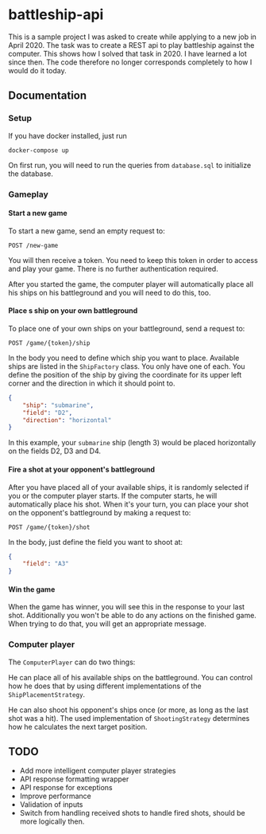# battleship-api

This is a sample project I was asked to create while applying to a new job in April 2020. The task was to create a REST api to play battleship against the computer.
This shows how I solved that task in 2020. I have learned a lot since then. The code therefore no longer corresponds completely to how I would do it today.

## Documentation

### Setup
If you have docker installed, just run
```shell script
docker-compose up
```

On first run, you will need to run the queries from `database.sql` to initialize the database.

### Gameplay

#### Start a new game
To start a new game, send an empty request to:

`POST /new-game`

You will then receive a token. You need to keep this token in order to access and play your game. There is no further authentication required.

After you started the game, the computer player will automatically place all his ships on his battleground and you will need to do this, too.

#### Place s ship on your own battleground
To place one of your own ships on your battleground, send a request to:

`POST /game/{token}/ship`

In the body you need to define which ship you want to place. Available ships are listed in the `ShipFactory` class. You only have one of each. You define the position of the ship by giving the coordinate for its upper left corner and the direction in which it should point to.
```json
{
    "ship": "submarine",
    "field": "D2",
    "direction": "horizontal"
}
```
In this example, your `submarine` ship (length 3) would be placed horizontally on the fields D2, D3 and D4.

#### Fire a shot at your opponent's battleground
After you have placed all of your available ships, it is randomly selected if you or the computer player starts. If the computer starts, he will automatically place his shot.
When it's your turn, you can place your shot on the opponent's battleground by making a request to:

`POST /game/{token}/shot`

In the body, just define the field you want to shoot at:
```json
{
    "field": "A3"
}
```

#### Win the game
When the game has winner, you will see this in the response to your last shot. Additionally you won't be able to do any actions on the finished game. When trying to do that, you will get an appropriate message.

### Computer player
The `ComputerPlayer` can do two things:
 
He can place all of his available ships on the battleground. You can control how he does that by using different implementations of the `ShipPlacementStrategy`.
 
He can also shoot his opponent's ships once (or more, as long as the last shot was a hit). The used implementation of `ShootingStrategy` determines how he calculates the next target position.


## TODO
- Add more intelligent computer player strategies
- API response formatting wrapper
- API response for exceptions
- Improve performance
- Validation of inputs
- Switch from handling received shots to handle fired shots, should be more logically then. 
